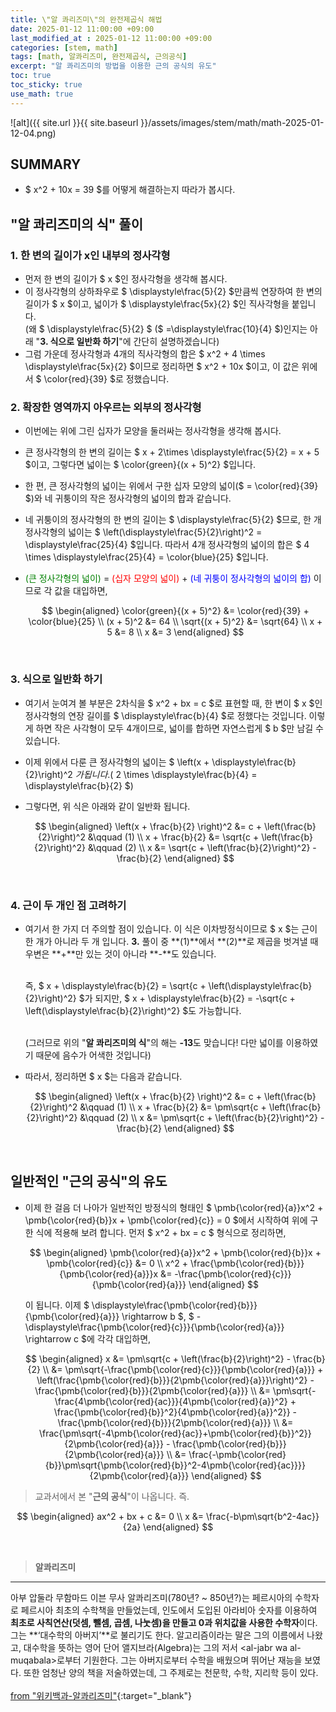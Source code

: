 ```yaml
---
title: \"알 콰리즈미\"의 완전제곱식 해법
date: 2025-01-12 11:00:00 +09:00
last_modified_at : 2025-01-12 11:00:00 +09:00
categories: [stem, math]
tags: [math, 알콰리즈미, 완전제곱식, 근의공식]
excerpt: "알 콰리즈미의 방법을 이용한 근의 공식의 유도"
toc: true
toc_sticky: true
use_math: true
---
```


![alt]({{ site.url }}{{ site.baseurl }}/assets/images/stem/math/math-2025-01-12-04.png)

## SUMMARY

- $ x^2 + 10x = 39 $를 어떻게 해결하는지 따라가 봅시다.

## "알 콰리즈미의 식" 풀이

### 1. 한 변의 길이가 x인 내부의 정사각형

- 먼저 한 변의 길이가 $ x $인 정사각형을 생각해 봅시다.
- 이 정사각형의 상하좌우로 $ \displaystyle\frac{5}{2} $만큼씩 연장하여 한 변의 길이가 $ x $이고, 넓이가 $ \displaystyle\frac{5x}{2} $인 직사각형을 붙입니다. <br/>
  (왜 $ \displaystyle\frac{5}{2} $ ($ =\displaystyle\frac{10}{4} $)인지는 아래 "**3. 식으로 일반화 하기**"에 간단히 설명하겠습니다)
- 그럼 가운데 정사각형과 4개의 직사각형의 합은 $ x^2 + 4 \times \displaystyle\frac{5x}{2} $이므로 정리하면 $ x^2 + 10x $이고, 이 값은 위에서 $ \color{red}{39} $로 정했습니다.

### 2. 확장한 영역까지 아우르는 외부의 정사각형

- 이번에는 위에 그린 십자가 모양을 둘러싸는 정사각형을 생각해 봅시다.
- 큰 정사각형의 한 변의 길이는 $ x + 2\times \displaystyle\frac{5}{2} = x + 5 $이고, 그렇다면 넓이는 $ \color{green}{(x + 5)^2} $입니다.
- 한 편, 큰 정사각형의 넓이는 위에서 구한 십자 모양의 넓이($ = \color{red}{39} $)와 네 귀퉁이의 작은 정사각형의 넓이의 합과 같습니다.
- 네 귀퉁이의 정사각형의 한 변의 길이는 $ \displaystyle\frac{5}{2} $므로, 한 개 정사각형의 넓이는 $ \left(\displaystyle\frac{5}{2}\right)^2 = \displaystyle\frac{25}{4} $입니다. 따라서 4개 정사각형의 넓이의 합은 $ 4 \times \displaystyle\frac{25}{4} = \color{blue}{25} $입니다.
- <span style="color:green">(큰 정사각형의 넓이)</span> = <span style="color:red">(십자 모양의 넓이)</span> + <span style="color:blue">(네 귀퉁이 정사각형의 넓이의 합)</span> 이므로 각 값을 대입하면,

  $$
  \begin{aligned}
  \color{green}{(x + 5)^2} &= \color{red}{39} + \color{blue}{25} \\
  (x + 5)^2 &= 64 \\
  \sqrt{(x + 5)^2} &= \sqrt{64} \\
  x + 5 &= 8 \\
  x &= 3
  \end{aligned}
  $$

  <br/>

### 3. 식으로 일반화 하기

- 여기서 눈여겨 볼 부분은 2차식을 $ x^2 + bx = c $로 표현할 때, 한 변이 $ x $인 정사각형의 연장 길이를 $ \displaystyle\frac{b}{4} $로 정했다는 것입니다. 이렇게 하면 작은 사각형이 모두 4개이므로, 넓이를 합하면 자연스럽게 $ b $만 남길 수 있습니다.
- 이제 위에서 다룬 큰 정사각형의 넓이는 $ \left(x + \displaystyle\frac{b}{2}\right)^2 $가 됩니다. ($ 2 \times \displaystyle\frac{b}{4} = \displaystyle\frac{b}{2} $)

- 그렇다면, 위 식은 아래와 같이 일반화 됩니다.

  $$
  \begin{aligned}
  \left(x + \frac{b}{2} \right)^2 &= c + \left(\frac{b}{2}\right)^2 &\qquad (1) \\
  x + \frac{b}{2} &= \sqrt{c + \left(\frac{b}{2}\right)^2} &\qquad (2) \\
  x &= \sqrt{c + \left(\frac{b}{2}\right)^2} - \frac{b}{2}
  \end{aligned}
  $$

  <br/>

### 4. 근이 두 개인 점 고려하기

- 여기서 한 가지 더 주의할 점이 있습니다. 이 식은 이차방정식이므로 $ x $는 근이 한 개가 아니라 두 개 입니다. **3.** 풀이 중 **(1)**에서 **(2)**로 제곱을 벗겨낼 때 우변은 **+**만 있는 것이 아니라 **-**도 있습니다. <br/><br/>

  즉, $ x + \displaystyle\frac{b}{2} = \sqrt{c + \left(\displaystyle\frac{b}{2}\right)^2} $가 되지만, $ x + \displaystyle\frac{b}{2} = -\sqrt{c + \left(\displaystyle\frac{b}{2}\right)^2} $도 가능합니다. <br/><br/>

  (그러므로 위의 "**알 콰리즈미의 식**"의 해는 **-13**도 맞습니다! 다만 넓이를 이용하였기 때문에 음수가 어색한 것입니다) <br/>
  
- 따라서, 정리하면 $ x $는 다음과 같습니다.

  $$
  \begin{aligned}
  \left(x + \frac{b}{2} \right)^2 &= c + \left(\frac{b}{2}\right)^2 &\qquad (1) \\
  x + \frac{b}{2} &= \pm\sqrt{c + \left(\frac{b}{2}\right)^2} &\qquad (2) \\
  x &= \pm\sqrt{c + \left(\frac{b}{2}\right)^2} - \frac{b}{2}
  \end{aligned}
  $$

<br/>

## 일반적인 "근의 공식"의 유도

- 이제 한 걸음 더 나아가 일반적인 방정식의 형태인 $ \pmb{\color{red}{a}}x^2 + \pmb{\color{red}{b}}x + \pmb{\color{red}{c}} = 0 $에서 시작하여 위에 구한 식에 적용해 보려 합니다. 먼저 $ x^2 + bx = c $ 형식으로 정리하면,

  $$
  \begin{aligned}
  \pmb{\color{red}{a}}x^2 + \pmb{\color{red}{b}}x + \pmb{\color{red}{c}} &= 0 \\
  x^2 + \frac{\pmb{\color{red}{b}}}{\pmb{\color{red}{a}}}x &= -\frac{\pmb{\color{red}{c}}}{\pmb{\color{red}{a}}}
  \end{aligned}
  $$

  이 됩니다. 이제 $ \displaystyle\frac{\pmb{\color{red}{b}}}{\pmb{\color{red}{a}}} \rightarrow b $, $ -\displaystyle\frac{\pmb{\color{red}{c}}}{\pmb{\color{red}{a}}} \rightarrow c $에 각각 대입하면,

  $$
  \begin{aligned}
  x &= \pm\sqrt{c + \left(\frac{b}{2}\right)^2} - \frac{b}{2} \\
  &= \pm\sqrt{-\frac{\pmb{\color{red}{c}}}{\pmb{\color{red}{a}}} + \left(\frac{\pmb{\color{red}{b}}}{2\pmb{\color{red}{a}}}\right)^2} - \frac{\pmb{\color{red}{b}}}{2\pmb{\color{red}{a}}} \\
  &= \pm\sqrt{-\frac{4\pmb{\color{red}{ac}}}{4\pmb{\color{red}{a}}^2} + \frac{\pmb{\color{red}{b}}^2}{4\pmb{\color{red}{a}}^2}} - \frac{\pmb{\color{red}{b}}}{2\pmb{\color{red}{a}}} \\
  &= \frac{\pm\sqrt{-4\pmb{\color{red}{ac}}+\pmb{\color{red}{b}}^2}}{2\pmb{\color{red}{a}}} - \frac{\pmb{\color{red}{b}}}{2\pmb{\color{red}{a}}} \\
  &= \frac{-\pmb{\color{red}{b}}\pm\sqrt{\pmb{\color{red}{b}}^2-4\pmb{\color{red}{ac}}}}{2\pmb{\color{red}{a}}}
  \end{aligned}
  $$

> 교과서에서 본 "**근의 공식**"이 나옵니다. 즉.

$$
\begin{aligned}
ax^2 + bx + c &= 0 \\
x &= \frac{-b\pm\sqrt{b^2-4ac}}{2a}
\end{aligned}
$$

<br/>

> **알콰리즈미**
---
아부 압둘라 무함마드 이븐 무사 알콰리즈미(780년? ~ 850년?)는 페르시아의 수학자로 페르시아 최초의 수학책을 만들었는데, 인도에서 도입된 아라비아 숫자를 이용하여 **최초로 사칙연산(덧셈, 뺄셈, 곱셈, 나눗셈)을 만들고 0과 위치값을 사용한 수학자**이다.<br/>
그는 **‘대수학의 아버지’**로 불리기도 한다. 알고리즘이라는 말은 그의 이름에서 나왔고, 대수학을 뜻하는 영어 단어 앨지브라(Algebra)는 그의 저서 &lt;al-jabr wa al-muqabala&gt;로부터 기원한다. 그는 아버지로부터 수학을 배웠으며 뛰어난 재능을 보였다. 또한 엄청난 양의 책을 저술하였는데, 그 주제로는 천문학, 수학, 지리학 등이 있다.<br/><br/>
[from "위키백과-알콰리즈미"](https://ko.wikipedia.org/wiki/%EC%BD%B0%EB%A6%AC%EC%A6%88%EB%AF%B8){:target="_blank"}